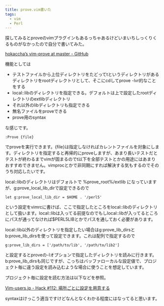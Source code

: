 ```yaml
---
title: prove.vim書いた
tags: 
  - vim
  - Perl
---
```


探してみるとproveのvimプラグインもあるっちゃあるけどいまいちしっくりくるものがなかったので自分で書いてみた。

[hokaccha’s vim-prove at master - GitHub](https://github.com/hokaccha/vim-prove)

機能としては

* テストファイルから上位ディレクトリをたどってtというディレクトリがあるディレクトリをrootディレクトリとして、そこにcdしてprove -lvr的なことをする
* local::libのディレクトリを指定できる。デフォルトは上で設定したrootディレクトリのextlibディレクトリ
* それ以外のlibディレクトリも指定できる
* 無名ファイルをproveできる
* prove用のsyntax

な感じです。

    :Prove {file}

でproveを実行できます。{file}は指定しなければカレントファイルを対象にします。ディレクトリを指定すると再帰的にproveしますが、あまり長いテストだとテストが終わるまでvimが固まるのでt以下を全部テストとかの用途にはあまりおすすめできません。vimprocとかで非同期にすれば解決する気もするのでそのうち対応したいです。

local::libのディレクトリはデフォルトで %prove_root%/extlib になっていますが、g:prove_local_lib_dirで設定できるので

    let g:prove_local_lib_dir = $HOME . '/perl5'

という設定をvimrcに書けば、ここで指定したところをlocal::libのディレクトリとして扱います。local::libは入ってる前提なのでもしlocal::libが入ってるところにパスが通ってなければ$PERL5LIBとかでパスを通しておく必要があります。

local::lib以外のディレクトリを指定したい場合はg:prove_lib_dirsとb:prove_lib_dirsを使って設定できます。これは配列で指定するので

    g:prove_lib_dirs = ['/path/to/lib', '/path/to/lib2']

と設定するとproveの-Iオプションで指定したディレクトリを読みに行きます。b:prove_lib_dirsも同じですが、こっちはバッファローカルな設定値で、プロジェクト毎に違う設定を読み込むような場合に使うことを想定しています。

プロジェクト毎に設定を読む方法は以下などを参照。

[Vim-users.jp - Hack #112: 場所ごとに設定を用意する](http://vim-users.jp/2009/12/hack112/)

syntaxはけっこう適当ですけどなんとなくわかる程度にはなってると思います。
